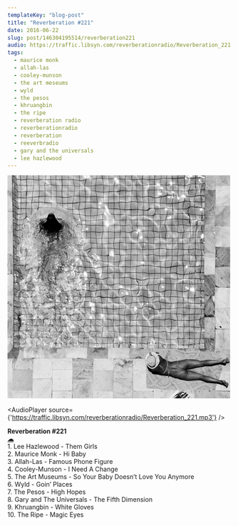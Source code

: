 ```yaml
---
templateKey: "blog-post"
title: "Reverberation #221"
date: 2016-06-22
slug: post/146304195514/reverberation221
audio: https://traffic.libsyn.com/reverberationradio/Reverberation_221.mp3
tags:
  - maurice monk
  - allah-las
  - cooley-munson
  - the art meseums
  - wyld
  - the pesos
  - khruangbin
  - the ripe
  - reverberation radio
  - reverberationradio
  - reverberation
  - reeverbradio
  - gary and the universals
  - lee hazlewood
---
```


![Reverberation #221](../images/903fc8ebadb1b02485a80ac9031b8ab1be3c36de0dd15b4c5ba6432834293f19.jpg)

<AudioPlayer source={'https://traffic.libsyn.com/reverberationradio/Reverberation_221.mp3'} />

<p><b>Reverberation #221<br /><a href="https://traffic.libsyn.com/reverberationradio/Reverberation_221.mp3">&#9729;</a></b><br />1. Lee Hazlewood - Them Girls<br />2. Maurice Monk - Hi Baby<br />3. Allah-Las - Famous Phone Figure<br />4. Cooley-Munson - I Need A Change<br />5. The Art Museums - So Your Baby Doesn&rsquo;t Love You Anymore<br />6. Wyld - Goin&rsquo; Places<br />7. The Pesos - High Hopes<br />8. Gary and The Universals - The Fifth Dimension<br />9. Khruangbin - White Gloves<br />10. The Ripe - Magic Eyes</p>

